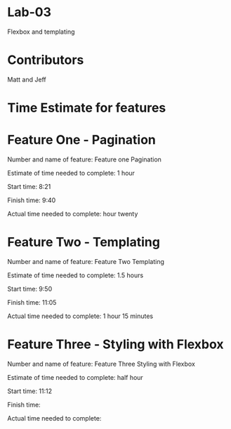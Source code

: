 # Lab-03
Flexbox and templating

# Contributors
Matt and Jeff

# Time Estimate for features

# Feature One - Pagination

Number and name of feature: Feature one Pagination

Estimate of time needed to complete: 1 hour

Start time: 8:21

Finish time: 9:40

Actual time needed to complete: hour twenty

# Feature Two - Templating

Number and name of feature: Feature Two Templating

Estimate of time needed to complete: 1.5 hours

Start time: 9:50

Finish time: 11:05

Actual time needed to complete:  1 hour 15 minutes

# Feature Three - Styling with Flexbox

Number and name of feature: Feature Three Styling with Flexbox

Estimate of time needed to complete: half hour

Start time: 11:12

Finish time: 

Actual time needed to complete:  